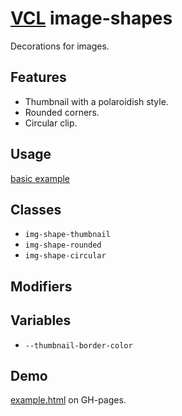 # [VCL](https://vcl.github.io/) image-shapes

Decorations for images.

## Features

- Thumbnail with a polaroidish style.
- Rounded corners.
- Circular clip.

## Usage

[basic example](/demo/example.html)

## Classes

- `img-shape-thumbnail`
- `img-shape-rounded`
- `img-shape-circular`

## Modifiers

## Variables

- `--thumbnail-border-color`

## Demo

[example.html](/demo/example.html) on GH-pages.
